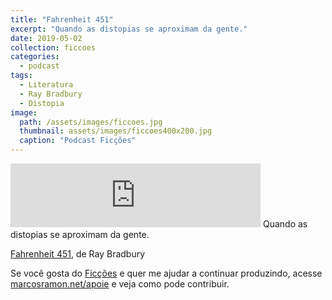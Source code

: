 ```yaml
---
title: "Fahrenheit 451"
excerpt: "Quando as distopias se aproximam da gente."
date: 2019-05-02
collection: ficcoes
categories:
  - podcast
tags: 
  - Literatura
  - Ray Bradbury
  - Distopia
image: 
  path: /assets/images/ficcoes.jpg
  thumbnail: assets/images/ficcoes400x200.jpg
  caption: "Podcast Ficções"
---
```


<iframe src="https://anchor.fm/podcastficcoes/embed/episodes/Fahrenheit-451-e3te83/a-ae8aba" height="102px" width="400px" frameborder="0" scrolling="no"></iframe>
Quando as distopias se aproximam da gente.

[Fahrenheit 451](https://amzn.to/2Y0mHqk), de Ray Bradbury

Se você gosta do [Ficções](https://marcosramon.net/ficcoes/) e quer me ajudar a continuar produzindo, acesse [marcosramon.net/apoie](https://marcosramon.net/apoie/) e veja como pode contribuir. 
